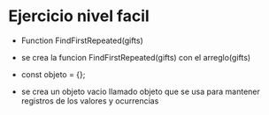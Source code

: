# Ejercicio nivel facil

- Function FindFirstRepeated(gifts)
* se crea la funcion FindFirstRepeated(gifts) con el arreglo(gifts)
- const objeto = {};
* se crea un objeto vacio llamado objeto que se usa para mantener registros de los valores y ocurrencias
